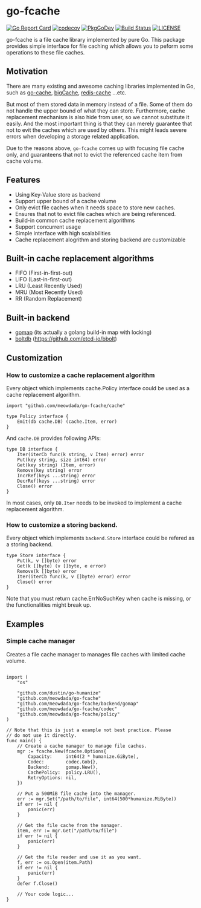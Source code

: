 go-fcache
=====
[![Go Report Card](https://goreportcard.com/badge/github.com/MeowDada/go-fcache)](https://goreportcard.com/report/github.com/MeowDada/go-fcache)
[![codecov](https://codecov.io/gh/meowdada/go-fcache/branch/master/graph/badge.svg)](https://codecov.io/gh/meowdada/go-fcache)
[![PkgGoDev](https://pkg.go.dev/badge/github.com/meowdada/go-fcache)](https://pkg.go.dev/github.com/meowdada/go-fcache)
[![Build Status](https://travis-ci.org/MeowDada/go-fcache.svg?branch=master)](https://travis-ci.org/MeowDada/go-fcache)
[![LICENSE](https://img.shields.io/github/license/meowdada/go-fcache)](https://github.com/MeowDada/go-fcache/blob/master/LICENSE)

go-fcache is a file cache library implemented by pure Go. This package provides simple interface for file caching which allows you to peform some operations to these file caches.

## Motivation
There are many existing and awesome caching libraries implemented in Go, such as [go-cache](https://github.com/patrickmn/go-cache), [bigCache](https://github.com/allegro/bigcache), [redis-cache](https://github.com/go-redis/cache) ...etc.

But most of them stored data in memory instead of a file. Some of them do not handle the upper bound of what they can store. Furthermore, cache replacement mechanism is also hide from user, so we cannot substitute it easily. And the most important thing is that they can merely guarantee that not to evit the caches which are used by others. This might leads severe errors when developing a storage related application.

Due to the reasons above, `go-fcache` comes up with
focusing file cache only, and guaranteens that not to evict the referenced cache item from cache volume.

## Features
* Using Key-Value store as backend
* Support upper bound of a cache volume
* Only evict file caches when it needs space to store new caches.
* Ensures that not to evict file caches which are being referenced.
* Build-in common cache replacement algorithms
* Support concurrent usage
* Simple interface with high scalabilities
* Cache replacement alogrithm and storing backend are customizable

## Built-in cache replacement algorithms
* FIFO (First-in-first-out)
* LIFO (Last-in-first-out)
* LRU (Least Recently Used)
* MRU (Most Recently Used)
* RR (Random Replacement)

## Built-in backend
* [gomap](https://github.com/MeowDada/go-fcache/blob/master/backend/gomap/gomap.go) (its actually a golang build-in map with locking)
* [boltdb](https://github.com/MeowDada/go-fcache/blob/master/backend/boltdb/boltdb.go) (https://github.com/etcd-io/bbolt)

## Customization
### How to customize a cache replacement algorithm
Every object which implements cache.Policy interface could be used as a cache replacement algorithm.
```golang
import "github.com/meowdada/go-fcache/cache"

type Policy interface {
	Emit(db cache.DB) (cache.Item, error)
}
```

And `cache.DB` provides following APIs:
```golang
type DB interface {
	Iter(iterCb func(k string, v Item) error) error
	Put(key string, size int64) error
	Get(key string) (Item, error)
	Remove(key string) error
	IncrRef(keys ...string) error
	DecrRef(keys ...string) error
	Close() error
}
```
In most cases, only `DB.Iter` needs to be invoked to implement a cache replacement algorithm.

### How to customize a storing backend.
Every object which implements `backend.Store` interface could be refered as a storing backend.
```golang
type Store interface {
	Put(k, v []byte) error
	Get(k []byte) (v []byte, e error)
	Remove(k []byte) error
	Iter(iterCb func(k, v []byte) error) error
	Close() error
}
```
Note that you must return cache.ErrNoSuchKey when cache is missing, or the functionalities might break up.

## Examples
### Simple cache manager
Creates a file cache manager to manages file caches with limited cache volume.
```golang

import (
	"os"

	"github.com/dustin/go-humanize"
	"github.com/meowdada/go-fcache"
	"github.com/meowdada/go-fcache/backend/gomap"
	"github.com/meowdada/go-fcache/codec"
	"github.com/meowdada/go-fcache/policy"
)

// Note that this is just a example not best practice. Please
// do not use it directly.
func main() {
	// Create a cache manager to manage file caches.
	mgr := fcache.New(fcache.Options{
		Capacity:     int64(2 * humanize.GiByte),
		Codec:        codec.Gob{},
		Backend:      gomap.New(),
		CachePolicy:  policy.LRU(),
		RetryOptions: nil,
	})

	// Put a 500MiB file cache into the manager.
	err := mgr.Set("/path/to/file", int64(500*humanize.MiByte))
	if err != nil {
		panic(err)
	}

	// Get the file cache from the manager.
	item, err := mgr.Get("/path/to/file")
	if err != nil {
		panic(err)
	}

	// Get the file reader and use it as you want.
	f, err := os.Open(item.Path)
	if err != nil {
		panic(err)
	}
	defer f.Close()

	// Your code logic...
}
```